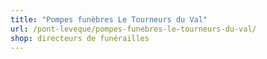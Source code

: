 ```yaml
---
title: "Pompes funèbres Le Tourneurs du Val"
url: /pont-leveque/pompes-funebres-le-tourneurs-du-val/
shop: directeurs de funérailles
---
```

